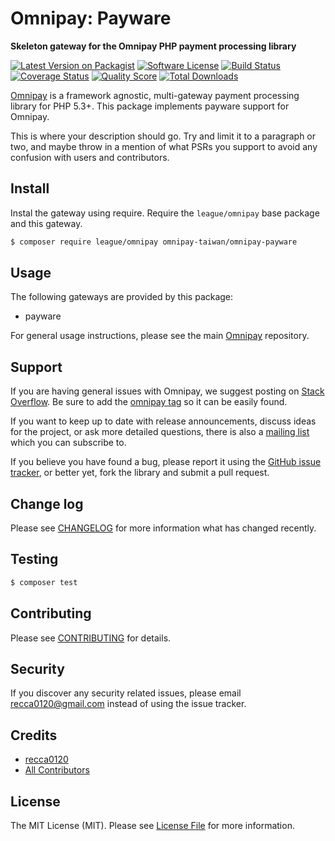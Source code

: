 # Omnipay: Payware

**Skeleton gateway for the Omnipay PHP payment processing library**

[![Latest Version on Packagist](https://img.shields.io/packagist/v/omnipay-taiwan/omnipay-payware.svg?style=flat-square)](https://packagist.org/packages/omnipay-taiwan/omnipay-payware)
[![Software License](https://img.shields.io/badge/license-MIT-brightgreen.svg?style=flat-square)](LICENSE.md)
[![Build Status](https://img.shields.io/travis/omnipay-taiwan/omnipay-payware/master.svg?style=flat-square)](https://travis-ci.org/omnipay-taiwan/omnipay-payware)
[![Coverage Status](https://img.shields.io/scrutinizer/coverage/g/omnipay-taiwan/omnipay-payware.svg?style=flat-square)](https://scrutinizer-ci.com/g/omnipay-taiwan/omnipay-payware/code-structure)
[![Quality Score](https://img.shields.io/scrutinizer/g/omnipay-taiwan/omnipay-payware.svg?style=flat-square)](https://scrutinizer-ci.com/g/omnipay-taiwan/omnipay-payware)
[![Total Downloads](https://img.shields.io/packagist/dt/omnipay-taiwan/omnipay-payware.svg?style=flat-square)](https://packagist.org/packages/omnipay-taiwan/omnipay-payware)

[Omnipay](https://github.com/thephpleague/omnipay) is a framework agnostic, multi-gateway payment processing library for
PHP 5.3+. This package implements payware support for Omnipay.

This is where your description should go. Try and limit it to a paragraph or two, and maybe throw in a mention of what
PSRs you support to avoid any confusion with users and contributors.

## Install

Instal the gateway using require. Require the `league/omnipay` base package and this gateway.

```bash
$ composer require league/omnipay omnipay-taiwan/omnipay-payware
```

## Usage

The following gateways are provided by this package:

-   payware

For general usage instructions, please see the main [Omnipay](https://github.com/thephpleague/omnipay) repository.

## Support

If you are having general issues with Omnipay, we suggest posting on
[Stack Overflow](http://stackoverflow.com/). Be sure to add the
[omnipay tag](http://stackoverflow.com/questions/tagged/omnipay) so it can be easily found.

If you want to keep up to date with release announcements, discuss ideas for the project, or ask more detailed
questions, there is also a [mailing list](https://groups.google.com/forum/#!forum/omnipay) which you can subscribe to.

If you believe you have found a bug, please report it using
the [GitHub issue tracker](https://github.com/omnipay-taiwan/omnipay-payware/issues), or better yet, fork the library
and submit a pull request.

## Change log

Please see [CHANGELOG](CHANGELOG.md) for more information what has changed recently.

## Testing

```bash
$ composer test
```

## Contributing

Please see [CONTRIBUTING](CONTRIBUTING.md) for details.

## Security

If you discover any security related issues, please email recca0120@gmail.com instead of using the issue tracker.

## Credits

-   [recca0120](https://github.com/recca0120)
-   [All Contributors](../../contributors)

## License

The MIT License (MIT). Please see [License File](LICENSE.md) for more information.
